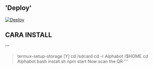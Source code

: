 ## 'Deploy'
[![Deploy](https://www.herokucdn.com/deploy/button.svg)](https://heroku.com/deploy?template=https://github.com/fxnabilz/fxnabilz/)

## CARA INSTALL
'''
> termux-setup-storage [Y]
> cd /sdcard
> cd -r Alphabot /$HOME
> cd Alphabot
> bash install.sh
> npm start
> Now scan the QR
'''

